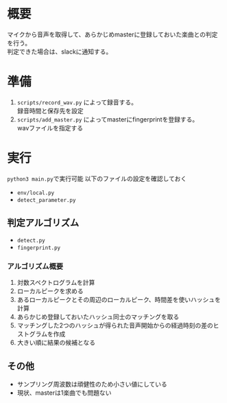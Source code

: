 # 概要
マイクから音声を取得して、あらかじめmasterに登録しておいた楽曲との判定を行う。  
判定できた場合は、slackに通知する。  

# 準備
1. `scripts/record_wav.py` によって録音する。  
    録音時間と保存先を設定
2. `scripts/add_master.py` によってmasterにfingerprintを登録する。  
    wavファイルを指定する

# 実行
`python3 main.py`で実行可能
以下のファイルの設定を確認しておく
- `env/local.py`
- `detect_parameter.py`

## 判定アルゴリズム
- `detect.py`
- `fingerprint.py`

### アルゴリズム概要
1. 対数スペクトログラムを計算
2. ローカルピークを求める
3. あるローカルピークとその周辺のローカルピーク、時間差を使いハッシュを計算
4. あらかじめ登録しておいたハッシュ同士のマッチングを取る
5. マッチングした2つのハッシュが得られた音声開始からの経過時刻の差のヒストグラムを作成
6. 大きい順に結果の候補となる

## その他
- サンプリング周波数は頑健性のため小さい値にしている
- 現状、masterは1楽曲でも問題ない
